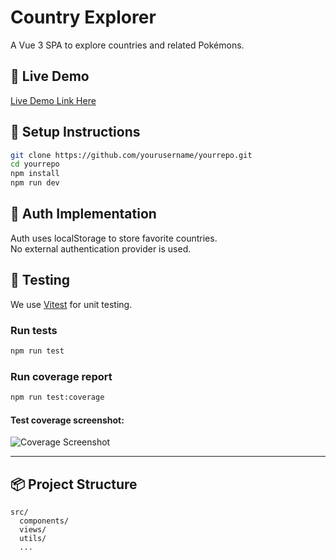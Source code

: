 # Country Explorer

A Vue 3 SPA to explore countries and related Pokémons.

## 🚀 Live Demo

[Live Demo Link Here](https://your-demo-link.com)

## 🔧 Setup Instructions

```sh
git clone https://github.com/yourusername/yourrepo.git
cd yourrepo
npm install
npm run dev
```

## 🔑 Auth Implementation

Auth uses localStorage to store favorite countries.  
No external authentication provider is used.

## 🧪 Testing

We use [Vitest](https://vitest.dev/) for unit testing.

### Run tests

```sh
npm run test
```

### Run coverage report

```sh
npm run test:coverage
```

#### Test coverage screenshot:

![Coverage Screenshot](./coverage.png)

---

## 📦 Project Structure

```
src/
  components/
  views/
  utils/
  ...
```